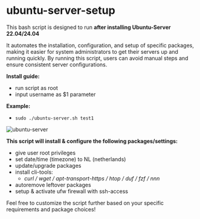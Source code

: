# ubuntu-server-setup

This bash script is designed to run **after installing Ubuntu-Server 22.04/24.04**

It automates the installation, configuration, and setup of specific packages, 
making it easier for system administrators to get their servers up and running quickly. 
By running this script, users can avoid manual steps and ensure consistent server configurations.

**Install guide:**
  - run script as root
  - input username as $1 parameter
    
**Example:**

- `sudo ./ubuntu-server.sh test1`
                    
![ubuntu-server](https://github.com/user-attachments/assets/f951dfc8-bebf-4102-9637-106fe8eb1fe2)

**This script will install & configure the following packages/settings:**
- give user root privileges
- set date/time (timezone) to NL (netherlands)
- update/upgrade packages
- install cli-tools:
  - *curl / wget / apt-transport-https / htop / duf / fzf / nnn*
- autoremove leftover packages
- setup & activate ufw firewall with ssh-access

Feel free to customize the script further based on your specific requirements and package choices!
